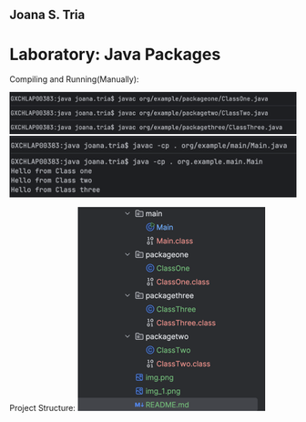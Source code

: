 ## Joana S. Tria
# Laboratory: Java Packages

Compiling and Running(Manually):

![img.png](img.png)
![img_1.png](img_1.png)

Project Structure:
![img_2.png](img_2.png)